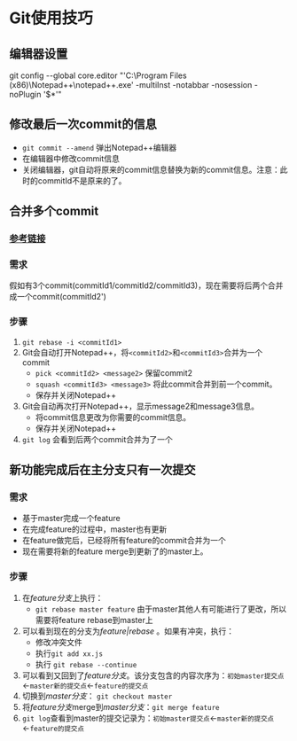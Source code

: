 # Git使用技巧

## 编辑器设置

git config --global core.editor "'C:\Program Files (x86)\Notepad++\notepad++.exe' -multiInst -notabbar -nosession -noPlugin '$*'"

## 修改最后一次commit的信息

* `git commit --amend` 弹出Notepad++编辑器
* 在编辑器中修改commit信息
* 关闭编辑器，git自动将原来的commit信息替换为新的commit信息。注意：此时的commitId不是原来的了。

## 合并多个commit

### [参考链接](https://www.jianshu.com/p/964de879904a)

### 需求

假如有3个commit(commitId1/commitId2/commitId3)，现在需要将后两个合并成一个commit(commitId2')

### 步骤

1. `git rebase -i <commitId1>`
2. Git会自动打开Notepad++，将`<commitId2>`和`<commitId3>`合并为一个commit
   * `pick <commitId2> <message2>` 保留commit2
   * `squash <commitId3> <message3>` 将此commit合并到前一个commit。
   * 保存并关闭Notepad++
3. Git会自动再次打开Notepad++，显示message2和message3信息。
   * 将commit信息更改为你需要的commit信息。
   * 保存并关闭Notepad++
4. `git log` 会看到后两个commit合并为了一个

## 新功能完成后在主分支只有一次提交

### 需求

* 基于master完成一个feature
* 在完成feature的过程中，master也有更新
* 在feature做完后，已经将所有feature的commit合并为一个
* 现在需要将新的feature merge到更新了的master上。

### 步骤

1. 在*feature分支*上执行：
    * `git rebase master feature` 由于master其他人有可能进行了更改，所以需要将feature rebase到master上
2. 可以看到现在的分支为*feature|rebase* 。如果有冲突，执行：
    * 修改冲突文件
    * 执行`git add xx.js`
    * 执行 `git rebase --continue`
3. 可以看到又回到了*feature分支*。该分支包含的内容次序为：`初始master提交点`←`master新的提交点`←`feature的提交点`
4. 切换到*master分支*： `git checkout master`
5. 将*feature分支*merge到*master分支*：`git merge feature`
6. `git log`查看到master的提交记录为：`初始master提交点`←`master新的提交点`←`feature的提交点`
